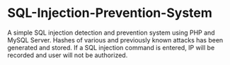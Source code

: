 # SQL-Injection-Prevention-System
A simple SQL injection detection and prevention system using PHP and MySQL Server. Hashes of various and previously known attacks has been generated and stored. If a SQL injection command is entered, IP will be recorded and user will not be authorized.
